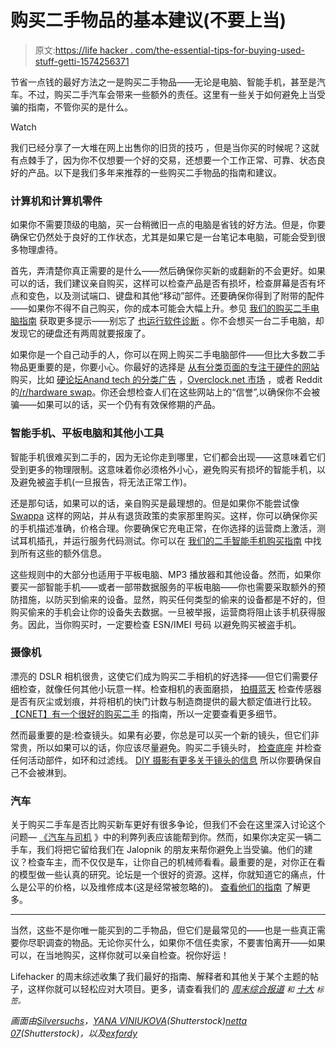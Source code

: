 # 购买二手物品的基本建议(不要上当)

> 原文:[https://life hacker . com/the-essential-tips-for-buying-used-stuff-getti-1574256371](https://lifehacker.com/the-essential-tips-for-buying-used-stuff-without-getti-1574256371)

节省一点钱的最好方法之一是购买二手物品——无论是电脑、智能手机，甚至是汽车。不过，购买二手汽车会带来一些额外的责任。这里有一些关于如何避免上当受骗的指南，不管你买的是什么。

Watch

我们已经分享了一大堆在网上出售你的旧货的技巧 ，但是当你买的时候呢？这就有点棘手了，因为你不仅想要一个好的交易，还想要一个工作正常、可靠、状态良好的产品。以下是我们多年来推荐的一些购买二手物品的指南和建议。

### 计算机和计算机零件

如果你不需要顶级的电脑，买一台稍微旧一点的电脑是省钱的好方法。但是，你要确保它仍然处于良好的工作状态，尤其是如果它是一台笔记本电脑，可能会受到很多物理虐待。

首先，弄清楚你真正需要的是什么——然后确保你买新的或翻新的不会更好。如果可以的话，我们建议亲自购买，这样可以检查产品是否有损坏，检查屏幕是否有坏点和变色，以及测试端口、键盘和其他“移动”部件。还要确保你得到了附带的配件——如果你不得不自己购买，你的成本可能会大幅上升。参见 [我们的购买二手电脑指南](https://lifehacker.com/what-should-i-watch-out-for-when-buying-a-used-or-old-5928184) 获取更多提示——别忘了 [也运行软件诊断](http://lifehacker.com/check-the-event-viewer-for-errors-when-buying-a-used-pc-1571127870) 。你不会想买一台二手电脑，却发现它的硬盘还有两周就要报废了。

如果你是一个自己动手的人，你可以在网上购买二手电脑部件——但比大多数二手物品更重要的是，你要小心。你最好的选择是 [从有分类页面的专注于硬件的网站](https://lifehacker.com/how-to-save-money-when-you-build-your-own-pc-511195742) 购买，比如 [硬论坛](http://hardforum.com/forumdisplay.php?f=17)[Anand tech 的分类广告](http://199.19.80.12/forumdisplay.php?f=19) ，[Overclock.net 市场](http://www.overclock.net/f/321/overclock-marketplace) ，或者 Reddit 的[/r/hardware swap](http://www.reddit.com/r/hardwareswap)。你还会想检查人们在这些网站上的“信誉”,以确保你不会被骗——如果可以的话，买一个仍有有效保修期的产品。

### 智能手机、平板电脑和其他小工具

智能手机很难买到二手的，因为无论你走到哪里，它们都会出现——这意味着它们受到更多的物理限制。这意味着你必须格外小心，避免购买有损坏的智能手机，以及避免被盗手机(一旦报告，将无法正常工作)。

还是那句话，如果可以的话，亲自购买是最理想的。但是如果你不能尝试像 [Swappa](http://swappa.com/) 这样的网站，并从有退货政策的卖家那里购买。这样，你可以确保你买的手机描述准确，价格合理。你要确保它充电正常，在你选择的运营商上激活，测试耳机插孔，并运行服务代码测试。你可以在 [我们的二手智能手机购买指南](https://lifehacker.com/how-to-buy-a-used-smartphone-without-getting-screwed-1560779463) 中找到所有这些的额外信息。

这些规则中的大部分也适用于平板电脑、MP3 播放器和其他设备。然而，如果你要买一部智能手机——或者一部带数据服务的平板电脑——你也需要采取额外的预防措施，以防买到偷来的设备。显然，购买任何类型的偷来的设备都是不好的，但购买偷来的手机会让你的设备失去数据。一旦被举报，运营商将阻止该手机获得服务。因此，当你购买时，一定要检查 ESN/IMEI 号码 以避免购买被盗手机。

### 摄像机

漂亮的 DSLR 相机很贵，这使它们成为购买二手相机的好选择——但它们需要仔细检查，就像任何其他小玩意一样。检查相机的表面磨损， [拍摄蓝天](http://lifehacker.com/shoot-the-blue-sky-to-check-for-sensor-issues-on-a-dslr-1572830736) 检查传感器是否有灰尘或划痕，并将相机的快门计数与制造商提供的最大额定值进行比较。[【CNET】有一个很好的购买二手](http://www.cnet.com/how-to/how-to-buy-a-used-dslr/) 的指南，所以一定要查看更多细节。

然而最重要的是:检查镜头。如果有必要，你总是可以买一个新的镜头，但它们非常贵，所以如果可以的话，你应该尽量避免。购买二手镜头时， [检查底座](http://lifehacker.com/when-buying-a-used-camera-lens-check-the-mount-1570082709) 并检查任何活动部件，如环和过滤线。 [DIY 摄影有更多关于镜头的信息](http://www.diyphotography.net/best-tips-buying-used-lenses/) 所以你要确保自己不会被淋到。

### 汽车

关于购买二手车是否比购买新车更好有很多争论，但我们不会在这里深入讨论这个问题— [《汽车与司机](http://www.caranddriver.com/features/the-advantages-of-buying-a-new-or-used-vehicle) 》中的利弊列表应该能帮到你。然而，如果你决定买一辆二手车，我们将把它留给我们在 Jalopnik 的朋友来帮你避免上当受骗。他们的建议？检查车主，而不仅仅是车，让你自己的机械师看看。最重要的是，对你正在看的模型做一些认真的研究。论坛是一个很好的资源。这样，你就知道它的痛点，什么是公平的价格，以及维修成本(这是经常被忽略的)。 [查看他们的指南](https://jalopnik.com/ten-steps-for-buying-a-used-car-without-getting-screwed-786640612) 了解更多。

* * *

当然，这些不是你唯一能买到的二手物品，但它们是最常见的——也是一些真正需要你尽职调查的物品。无论你买什么，如果你不信任卖家，不要害怕离开——如果可以，在当地购买，这样你就可以亲自检查。祝你好运！

Lifehacker 的周末综述收集了我们最好的指南、解释者和其他关于某个主题的帖子，这样你就可以轻松应对大项目。更多，请查看我们的 [*周末综合报道*](http://lifehacker.com/tag/weekend-roundup) <small>*和*</small> [*十大*](http://lifehacker.com/tag/lifehacker-top-10) <small>*标签。*</small>

*画面由*[*Silversuchs*](http://pixabay.com/en/cross-screw-woodscrew-metal-iron-273655/?oq=screw)*，*[*YANA VINIUKOVA*](http://www.shutterstock.com/pic.mhtml?id=189677231&src=id)*(Shutterstock)*[*netta 07*](http://www.shutterstock.com/pic.mhtml?id=185895179&src=id)*(Shutterstock)，以及*[*exfordy*](http://www.flickr.com/photos/exfordy/)
